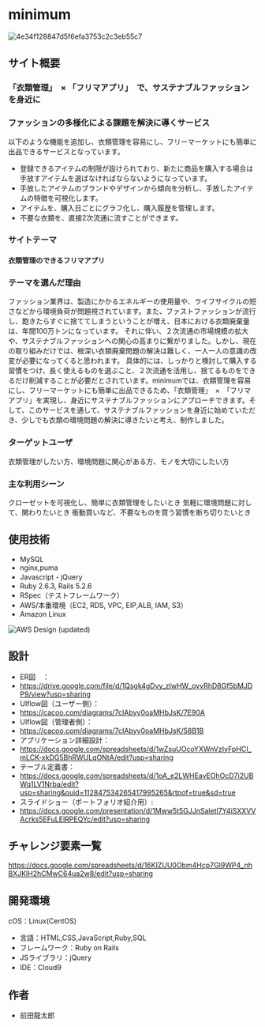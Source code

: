 # minimum

![4e34f128847d5f6efa3753c2c3eb55c7](https://user-images.githubusercontent.com/75834810/138815210-80682b3d-12b3-45d6-ab6f-f4ecbf53c44e.gif)

## サイト概要

### 「衣類管理」　× 「フリマアプリ」　で、サステナブルファッションを身近に
### ファッションの多様化による課題を解決に導くサービス
以下のような機能を追加し、衣類管理を容易にし、フリーマーケットにも簡単に出品できるサービスとなっています。
- 登録できるアイテムの制限が設けられており、新たに商品を購入する場合は手放すアイテムを選ばなければならないようになっています。
- 手放したアイテムのブランドやデザインから傾向を分析し、手放したアイテムの特徴を可視化します。
- アイテムを、購入日ごとにグラフ化し、購入履歴を管理します。
- 不要な衣類を、直接2次流通に流すことができます。

### サイトテーマ
#### 衣類管理のできるフリマアプリ

### テーマを選んだ理由
ファッション業界は、製造にかかるエネルギーの使用量や、ライフサイクルの短さなどから環境負荷が問題視されています。また、ファストファッションが流行し、飽きたらすぐに捨ててしまうということが増え、日本における衣類廃棄量は、年間100万トンになっています。
それに伴い、２次流通の市場規模の拡大や、サステナブルファッションへの関心の高まりに繋がりました。しかし、現在の取り組みだけでは、根深い衣類廃棄問題の解決は難しく、一人一人の意識の改変が必要になってくると思われます。
具体的には、しっかりと検討して購入する習慣をつけ、長く使えるものを選ぶこと、２次流通を活用し、捨てるものをできるだけ削減することが必要だとされています。minimumでは、衣類管理を容易にし、フリーマーケットにも簡単に出品できるため、「衣類管理」　×　「フリマアプリ」を実現し、身近にサステナブルファッションにアプローチできます。そして、このサービスを通して、サステナブルファッションを身近に始めていただき、少しでも衣類の環境問題の解決に導きたいと考え、制作しました。

### ターゲットユーザ
衣類管理がしたい方、環境問題に関心がある方、モノを大切にしたい方

### 主な利用シーン
クローゼットを可視化し、簡単に衣類管理をしたいとき
気軽に環境問題に対して、関わりたいとき
衝動買いなど、不要なものを買う習慣を断ち切りたいとき

## 使用技術
- MySQL
- nginx,puma
- Javascript・jQuery
- Ruby 2.6.3, Rails 5.2.6
- RSpec（テストフレームワーク）
- AWS/本番環境（EC2, RDS, VPC, EIP,ALB, IAM, S3）
- Amazon Linux

![AWS Design (updated)](https://user-images.githubusercontent.com/75834810/138829354-66ab7e26-4516-4401-8798-4b61d724f464.png)

## 設計
- ER図　：
- https://drive.google.com/file/d/1Qsgk4gDvy_zIwHW_ovvRhD8Gf5bMJDP9/view?usp=sharing
- UIflow図（ユーザー側）：
- https://cacoo.com/diagrams/7cIAbyv0oaMHbJsK/7E90A
- UIflow図（管理者側）：
- https://cacoo.com/diagrams/7cIAbyv0oaMHbJsK/58B1B
- アプリケーション詳細設計：
- https://docs.google.com/spreadsheets/d/1wZsuUOcoYXWnVzIyFpHCI_mLCK-xkDG5BhRWULqONtA/edit?usp=sharing
- テーブル定義書：
- https://docs.google.com/spreadsheets/d/1oA_e2LWHEavEOhOcD7i2UBWq1LV1Nrba/edit?usp=sharing&ouid=112847534265417995265&rtpof=true&sd=true
- スライドショー（ポートフォリオ紹介用）:
- https://docs.google.com/presentation/d/1Mww5t5GJJnSaletl7Y4iSXXVVAcrks5EFuLElRPEQYc/edit?usp=sharing

## チャレンジ要素一覧
https://docs.google.com/spreadsheets/d/16KIZUU0Obm4Hcp7GI9WP4_nhBXJKlH2hCMwC64ua2w8/edit?usp=sharing

## 開発環境
cOS：Linux(CentOS)
- 言語：HTML,CSS,JavaScript,Ruby,SQL
- フレームワーク：Ruby on Rails
- JSライブラリ：jQuery
- IDE：Cloud9

## 作者
- 前田龍太郎
